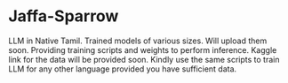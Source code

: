 # Jaffa-Sparrow
LLM in Native Tamil. Trained models of various sizes. Will upload them soon. Providing training scripts and weights to perform inference. Kaggle link for the data will be provided soon. Kindly use the same scripts to train LLM for any other language provided you have sufficient data. 
